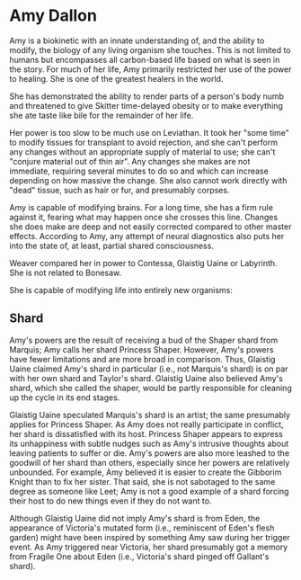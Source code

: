 # Amy Dallon
Amy is a biokinetic with an innate understanding of, and the ability to modify, the biology of any living organism she touches. This is not limited to humans but encompasses all carbon-based life based on what is seen in the story. For much of her life, Amy primarily restricted her use of the power to healing. She is one of the greatest healers in the world.

She has demonstrated the ability to render parts of a person's body numb and threatened to give Skitter time-delayed obesity or to make everything she ate taste like bile for the remainder of her life.

Her power is too slow to be much use on Leviathan. It took her "some time" to modify tissues for transplant to avoid rejection, and she can't perform any changes without an appropriate supply of material to use; she can't "conjure material out of thin air". Any changes she makes are not immediate, requiring several minutes to do so and which can increase depending on how massive the change. She also cannot work directly with "dead" tissue, such as hair or fur, and presumably corpses.

Amy is capable of modifying brains. For a long time, she has a firm rule against it, fearing what may happen once she crosses this line. Changes she does make are deep and not easily corrected compared to other master effects. According to Amy, any attempt of neural diagnostics also puts her into the state of, at least, partial shared consciousness.

Weaver compared her in power to Contessa, Glaistig Uaine or Labyrinth. She is not related to Bonesaw.

She is capable of modifying life into entirely new organisms:

## Shard
Amy's powers are the result of receiving a bud of the Shaper shard from Marquis; Amy calls her shard Princess Shaper. However, Amy's powers have fewer limitations and are more broad in comparison. Thus, Glaistig Uaine claimed Amy's shard in particular (i.e., not Marquis's shard) is on par with her own shard and Taylor's shard. Glaistig Uaine also believed Amy's shard, which she called the shaper, would be partly responsible for cleaning up the cycle in its end stages.

Glaistig Uaine speculated Marquis's shard is an artist; the same presumably applies for Princess Shaper. As Amy does not really participate in conflict, her shard is dissatisfied with its host. Princess Shaper appears to express its unhappiness with subtle nudges such as Amy's intrusive thoughts about leaving patients to suffer or die. Amy's powers are also more leashed to the goodwill of her shard than others, especially since her powers are relatively unbounded. For example, Amy believed it is easier to create the Gibborim Knight than to fix her sister. That said, she is not sabotaged to the same degree as someone like Leet; Amy is not a good example of a shard forcing their host to do new things even if they do not want to.

Although Glaistig Uaine did not imply Amy's shard is from Eden, the appearance of Victoria's mutated form (i.e., reminiscent of Eden's flesh garden) might have been inspired by something Amy saw during her trigger event. As Amy triggered near Victoria, her shard presumably got a memory from Fragile One about Eden (i.e., Victoria's shard pinged off Gallant's shard).
